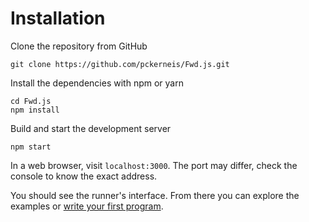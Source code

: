 # Installation

Clone the repository from GitHub

```
git clone https://github.com/pckerneis/Fwd.js.git
```

Install the dependencies with npm or yarn

```
cd Fwd.js
npm install
```

Build and start the development server
```
npm start
```

In a web browser, visit ```localhost:3000```. The port may differ,
check the console to know the exact address.

You should see the runner's interface. From there you can explore the examples or [write your first program](firstprogram.md).